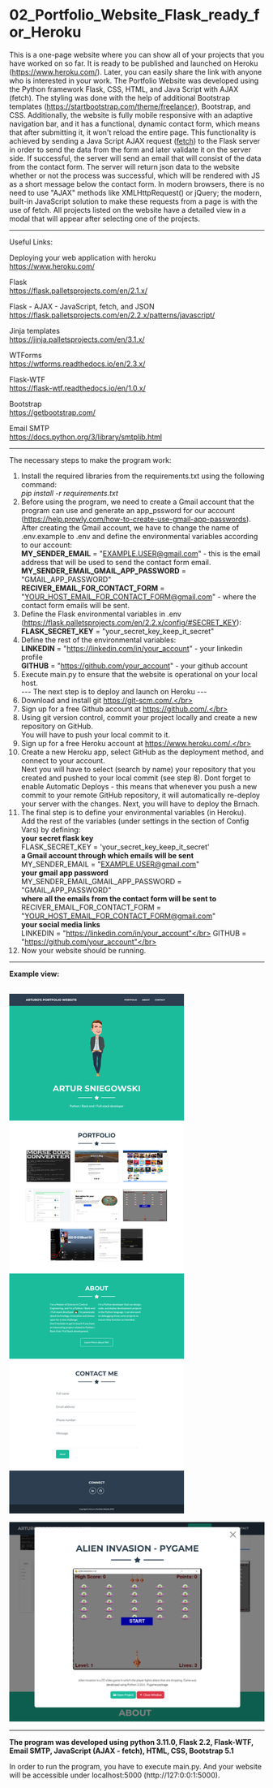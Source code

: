 # 02_Portfolio_Website_Flask_ready_for_Heroku
This is a one-page website where you can show all of your projects that you have worked on so far. It is ready to be published and launched on Heroku (https://www.heroku.com/). Later, you can easily share the link with anyone who is interested in your work. The Portfolio Website was developed using the Python framework Flask, CSS, HTML, and Java Script with AJAX (fetch). The styling was done with the help of additional Bootstrap templates (https://startbootstrap.com/theme/freelancer), Bootstrap, and CSS. Additionally, the website is fully mobile responsive with an adaptive navigation bar, and it has a functional, dynamic contact form, which means that after submitting it, it won't reload the entire page. This functionality is achieved by sending a Java Script AJAX request ([fetch](https://developer.mozilla.org/en-US/docs/Web/API/Fetch_API)) to the Flask server in order to send the data from the form and later validate it on the server side. If successful, the server will send an email that will consist of the data from the contact form. The server will return json data to the website whether or not the process was successful, which will be rendered with JS as a short message below the contact form. In modern browsers, there is no need to use "AJAX" methods like XMLHttpRequest() or jQuery; the modern, built-in JavaScript solution to make these requests from a page is with the use of fetch. All projects listed on the website have a detailed view in a modal that will appear after selecting one of the projects.

---

Useful Links:

Deploying your web application with heroku </br>
https://www.heroku.com/ </br>

Flask</br>
https://flask.palletsprojects.com/en/2.1.x/</br>

Flask - AJAX - JavaScript, fetch, and JSON</br>
https://flask.palletsprojects.com/en/2.2.x/patterns/javascript/

Jinja templates</br>
https://jinja.palletsprojects.com/en/3.1.x/</br>

WTForms</br>
https://wtforms.readthedocs.io/en/2.3.x/</br>

Flask-WTF</br>
https://flask-wtf.readthedocs.io/en/1.0.x/</br>

Bootstrap </br>
https://getbootstrap.com/ </br>

Email SMTP </br>
https://docs.python.org/3/library/smtplib.html </br>


---

The necessary steps to make the program work:</br>
1. Install the required libraries from the requirements.txt using the following command: </br>
*pip install -r requirements.txt*</br>
2. Before using the program, we need to create a Gmail account that the program can use and generate an app_pssword for our account (https://help.prowly.com/how-to-create-use-gmail-app-passwords). After creating the Gmail account, we have to change the name of .env.example to .env and define the environmental variables according to our account:</br>
**MY_SENDER_EMAIL** = "EXAMPLE.USER@gmail.com" - this is the email address that will be used to send the contact form email.</br>
**MY_SENDER_EMAIL_GMAIL_APP_PASSWORD** = "GMAIL_APP_PASSWORD"</br>
**RECIVER_EMAIL_FOR_CONTACT_FORM** = "YOUR_HOST_EMAIL_FOR_CONTACT_FORM@gmail.com" - where the contact form emails will be sent.</br>
3. Define the Flask environmental variables in .env (https://flask.palletsprojects.com/en/2.2.x/config/#SECRET_KEY):</br>
**FLASK_SECRET_KEY** = "your_secret_key_keep_it_secret"</br>
4. Define the rest of the environmental variables:</br>
**LINKEDIN** = "https://linkedin.com/in/your_account" - your linkedin profile</br>
**GITHUB** = "https://github.com/your_account" - your github account</br>
5. Execute main.py to ensure that the website is operational on your local host.</br>
--- The next step is to deploy and launch on Heroku ---</br>
6. Download and install git https://git-scm.com/.</br>
7. Sign up for a free Github account at https://github.com/.</br>
8. Using git version control, commit your project locally and create a new repository on GitHub.</br>
You will have to push your local commit to it.</br>
9. Sign up for a free Heroku account at https://www.heroku.com/.</br>
10. Create a new Heroku app, select GitHub as the deployment method, and connect to your account.</br>
Next you will have to select (search by name) your repository that you created and pushed to your local commit (see step 8). Dont forget to enable Automatic Deploys - this means that whenever you push a new commit to your remote GitHub repository, it will automatically re-deploy your server with the changes. Next, you will have to deploy the Brnach.</br>
11. The final step is to define your environmental variables (in Heroku).</br>
Add the rest of the variables (under settings in the section of Config Vars) by defining:</br>
**your secret flask key**</br>
FLASK_SECRET_KEY = 'your_secret_key_keep_it_secret'</br>
**a Gmail account through which emails will be sent**</br>
MY_SENDER_EMAIL = "EXAMPLE.USER@gmail.com"</br>
**your gmail app password**</br>
MY_SENDER_EMAIL_GMAIL_APP_PASSWORD = "GMAIL_APP_PASSWORD"</br>
**where all the emails from the contact form will be sent to**</br>
RECIVER_EMAIL_FOR_CONTACT_FORM = "YOUR_HOST_EMAIL_FOR_CONTACT_FORM@gmail.com"</br>
**your social media links**</br>
LINKEDIN = "https://linkedin.com/in/your_account"</br>
GITHUB = "https://github.com/your_account"</br>
12. Now your website should be running.</br>

---

**Example view:**</br>
</br>

![Screenshot](docs/img/01_website_view.png)</br>

![Screenshot](docs/img/02_website_view_modal_portfolio.png)</br>

---

**The program was developed using python 3.11.0, Flask 2.2, Flask-WTF, Email SMTP, JavaScript (AJAX - fetch), HTML, CSS, Bootstrap 5.1**

In order to run the program, you have to execute main.py.
And your website will be accessible under localhost:5000 (http://127:0:0:1:5000).